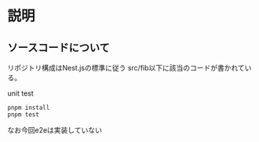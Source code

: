 # 説明
## ソースコードについて
リポジトリ構成はNest.jsの標準に従う
src/fib以下に該当のコードが書かれている。

unit test
```
pnpm install
pnpm test
```

なお今回e2eは実装していない
